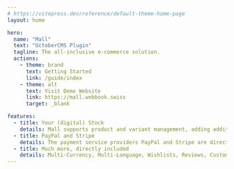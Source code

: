 ```yaml
---
# https://vitepress.dev/reference/default-theme-home-page
layout: home

hero:
  name: "Mall"
  text: "OctoberCMS Plugin"
  tagline: The all-inclusive e-commerce solution.
  actions:
    - theme: brand
      text: Getting Started
      link: /guide/index
    - theme: alt
      text: Visit Demo Website
      link: https://mall.webbook.swiss
      target: _blank

features:
  - title: Your (digital) Stock
    details: Mall supports product and variant management, adding additional services as well as digital and virtual goods.
  - title: PayPal and Stripe
    details: The payment service providers PayPal and Stripe are directly on board and can be used immediately after configuration.
  - title: Much more, directly included
    details: Multi-Currency, Multi-Language, Wishlists, Reviews, Customer Groups, Price Management, E-Mail notification, ...
---
```


